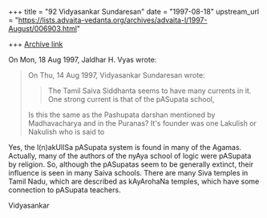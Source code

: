 +++
title = "92 Vidyasankar Sundaresan"
date = "1997-08-18"
upstream_url = "https://lists.advaita-vedanta.org/archives/advaita-l/1997-August/006903.html"

+++
[Archive link](https://lists.advaita-vedanta.org/archives/advaita-l/1997-August/006903.html)

On Mon, 18 Aug 1997, Jaldhar H. Vyas wrote:

> On Thu, 14 Aug 1997, Vidyasankar Sundaresan wrote:
>
> > The Tamil Saiva Siddhanta seems to have many currents in it. One strong
> > current is that of the pASupata school,
>
> Is this the same as the Pashupata darshan mentioned by Madhavacharya and
> in the Puranas?  It's founder was one Lakulish or Nakulish who is said to

Yes, the l(n)akUlISa pASupata system is found in many of the Agamas.
Actually, many of the authors of the nyAya school of logic were pASupata
by religion. So, although the pASupatas seem to be generally extinct,
their influence is seen in many Saiva schools. There are many Siva temples
in Tamil Nadu, which are described as kAyArohaNa temples, which have some
connection to pASupata teachers.

Vidyasankar

